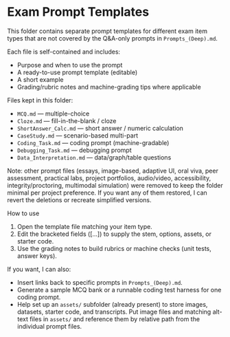 # Exam Prompt Templates

This folder contains separate prompt templates for different exam item types that are not covered by the Q&A-only prompts in `Prompts_(Deep).md`.

Each file is self-contained and includes:
- Purpose and when to use the prompt
- A ready-to-use prompt template (editable)
- A short example
- Grading/rubric notes and machine-grading tips where applicable

Files kept in this folder:
- `MCQ.md` — multiple-choice
- `Cloze.md` — fill-in-the-blank / cloze
- `ShortAnswer_Calc.md` — short answer / numeric calculation
- `CaseStudy.md` — scenario-based multi-part
- `Coding_Task.md` — coding prompt (machine-gradable)
- `Debugging_Task.md` — debugging prompt
- `Data_Interpretation.md` — data/graph/table questions

Note: other prompt files (essays, image-based, adaptive UI, oral viva, peer assessment, practical labs, project portfolios, audio/video, accessibility, integrity/proctoring, multimodal simulation) were removed to keep the folder minimal per project preference. If you want any of them restored, I can revert the deletions or recreate simplified versions.

How to use
1. Open the template file matching your item type.
2. Edit the bracketed fields ([...]) to supply the stem, options, assets, or starter code.
3. Use the grading notes to build rubrics or machine checks (unit tests, answer keys).

If you want, I can also:
- Insert links back to specific prompts in `Prompts_(Deep).md`.
- Generate a sample MCQ bank or a runnable coding test harness for one coding prompt.
 - Help set up an `assets/` subfolder (already present) to store images, datasets, starter code, and transcripts. Put image files and matching alt-text files in `assets/` and reference them by relative path from the individual prompt files.
